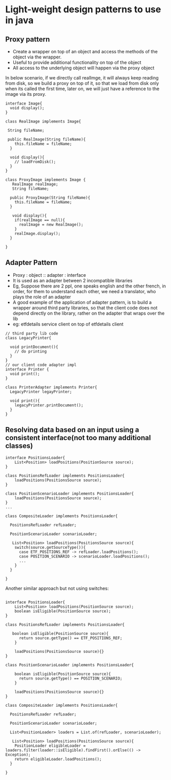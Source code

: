 # Light-weight design patterns to use in java

## Proxy pattern
- Create a wrapper on top of an object and access the methods of the object via the wrapper.
- Useful to provide additional functionality on top of the object
- All access to the underlying object will happen via the proxy object

In below scenario, if we directly call realImge, it will always keep reading from disk, so we build a proxy on top of it, so that we load from disk only when its called the first time, later on, we will just have a reference to the image via its proxy.

```
interface Image{
  void display();
}

class RealImage implements Image{

 String fileName;

 public RealImage(String fileName){
    this.fileName = fileName;
  }

  void display(){
    // loadFromDisk();
  }
}

class ProxyImage implements Image {
   RealImage realImage;
   String fileName;

  public ProxyImage(String fileName){
    this.fileName = fileName;
  }

   void display(){
    if(realImage == null){
      realImage = new RealImage();
    }
    realImage.display();
  }
 
}
```
## Adapter Pattern
- Proxy : object :: adapter : interface
- It is used as an adapter between 2 incompatible libraries
- Eg, Suppose there are 2 ppl, one speaks english and the other french, in order, for them to understand each other, we need a translator, who plays the role of an adapter
- A good example of the application of adapter pattern, is to build a wrapper around third party libraries, so that the client code does not depend directly on the library, rather on the adapter that wraps over the lib
- eg: etfdetails service client on top of etfdetails client

```
// third party lib code
class LegacyPrinter{

  void printDocument(){
    // do printing
  }
}
// our client code adapter impl
interface Printer {
  void print();
}

class PrinterAdapter implements Printer{
  LegacyPrinter legayPrinter;

  void print(){
    legacyPrinter.printDocument();
  }
}

```

## Resolving data based on an input using a consistent interface(not too many additional classes)

```
interface PositionsLoader{
    List<Position> loadPositions(PositionSource source);
}

class PositionsRefLoader implements PositionsLoader{
    loadPositions(PositionsSource source);
}

class PositionScenarioLoader implements PositionsLoader{
    loadPositions(PositionsSource source);
}
...

class CompositeLoader implements PositionsLoader{

  PositionsRefLoader refLoader;

  PositionScenarioLoader scenarioLoader;

   List<Position> loadPositions(PositionsSource source){
    switch(source.getSourceType()){
      case ETF_POSITIONS_REF -> refLoader.loadPositions();
      case POSITION_SCENARIO -> scenarioLoader.loadPositions();
      ...
    }
  }
   
}
```

Another similar approach but not using switches:

```

interface PositionsLoader{
    List<Position> loadPositions(PositionSource source);
    boolean isEligible(PositionSource source);
}

class PositionsRefLoader implements PositionsLoader{

   boolean isEligible(PositionSource source){
      return source.getType() == ETF_POSITIONS_REF;
    }

    loadPositions(PositionsSource source){}
}

class PositionScenarioLoader implements PositionsLoader{

    boolean isEligible(PositionSource source){
      return source.getType() == POSITION_SCENARIO;
    }

    loadPositions(PositionsSource source){}
}

class CompositeLoader implements PositionsLoader{

  PositionsRefLoader refLoader;

  PositionScenarioLoader scenarioLoader;

  List<PositionLoader> loaders = List.of(refLoader, scenarioLoader);

   List<Position> loadPositions(PositionsSource source){
    PositionLoader eligibleLoader = loaders.filter(loader::isEligible).findFirst().orElse(() -> Exception);
    return eligibleLoader.loadPositions();
  }
   
}


```

  

  
